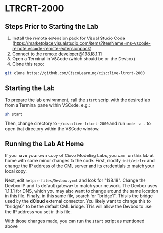 # LTRCRT-2000

## Steps Prior to Starting the Lab

1. Install the remote extension pack for Visual Studio Code (<https://marketplace.visualstudio.com/items?itemName=ms-vscode-remote.vscode-remote-extensionpack>)
2. Connect to the remote developer@198.18.1.11
3. Open a Terminal in VSCode (which should be on the Devbox)
4. Clone this repo:

```sh
git clone https://github.com/CiscoLearning/ciscolive-ltrcrt-2000
```

## Starting the Lab

To prepare the lab environment, call the `start` script with the desired lab from a Terminal pane within VSCode. e.g.:

```sh
sh start
```

Then, change directory to `~/ciscolive-lrtcrt-2000` and run `code -a .` to open that directory within the VSCode window.

## Running the Lab At Home

If you have your own copy of Cisco Modeling Labs, you can run this lab at home with some minor changes to the code.  First, modify `init/virlrc` and change the IP address of the CML server and its credentials to match your local copy.

Next, edit `helper-files/Devbox.yaml` and look for "198.18".  Change the Devbox IP and its default gateway to match your network.  The Devbox uses 1.1.1.1 for DNS, which you may also want to change around the same location in this file.  Finally, in this same file, search for "bridge1".  This is the bridge used by the **dCloud** external connector.  You likely want to change this to "bridge0" to be the default CML bridge.  This will allow the Devbox to use the IP address you set in this file.

With those changes made, you can run the `start` script as mentioned above.
